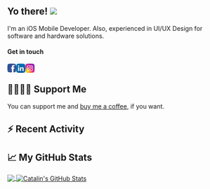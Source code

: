 ## Yo there! <img src="https://raw.githubusercontent.com/MartinHeinz/MartinHeinz/master/wave.gif" width="30px"> 
I'm an iOS Mobile Developer. Also, experienced in UI/UX Design for software and hardware solutions.

#### Get in touch
<a href="https://www.facebook.com/salahhkhaled">
  <img align="left" alt="Salah Khaled | Facebook" width="20px" src="https://github.com/alfayedoficial/alfayedoficial/blob/master/005-facebook.png?raw=true" />
</a>
<a href="https://www.linkedin.com/in/sala7khaled">
  <img align="left" alt="Salah Khaled | LinkedIn" width="21px" src="https://github.com/alfayedoficial/alfayedoficial/blob/master/006-linkedin.png?raw=true" />
</a>
<a href="https://www.instagram.com/sala7khaled/">
  <img align="left" alt="Salah Khaled | Instagram " width="21px" src="https://github.com/alfayedoficial/alfayedoficial/blob/master/003-instagram.png?raw=true" />
</a>
<br/>

## 🤜🏻🤛🏻 Support Me

You can support me and [buy me a coffee][3], if you want.

## :zap: Recent Activity

## &#x1f4c8; My GitHub Stats

<a href="https://github.com/sala7khaled/sala7khaled">
  <img align="center" src="https://github-readme-stats.vercel.app/api/top-langs/?username=sala7khaled&hide=java,html&title_color=ffffff&text_color=c9cacc&icon_color=2bbc8a&bg_color=1d1f21" />
</a>

<a href="https://github.com/sala7khaled/sala7khaled">
  <img align="center" src="https://github-readme-stats.vercel.app/api?username=sala7khaled&show_icons=true&line_height=27&count_private=true&title_color=ffffff&text_color=c9cacc&icon_color=2bbc8a&bg_color=1d1f21" alt="Catalin's GitHub Stats" />
</a>

[1]: linkedin.com/in/sala7khaled
[2]: facebook.com/salahhkhaled
[3]: https://www.paypal.com/paypalme/Sala7KhaledSK
